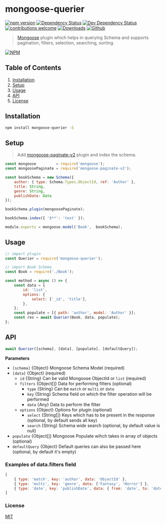 # mongoose-querier

[![npm version](https://img.shields.io/npm/v/mongoose-querier.svg)](https://www.npmjs.com/package/mongoose-querier)
[![Dependency Status](https://img.shields.io/david/hariaakash/mongoose-querier.svg)](https://www.npmjs.com/package/mongoose-querier)
[![Dev Dependency Status](https://img.shields.io/david/dev/hariaakash/mongoose-querier.svg)](https://www.npmjs.com/package/mongoose-querier)
[![contributions welcome](https://img.shields.io/badge/contributions-welcome-brightgreen.svg?style=flat)](https://github.com/hariaakash/mongoose-querier/issues)
[![Downloads](https://img.shields.io/npm/dm/mongoose-querier.svg)](https://www.npmjs.com/package/mongoose)
[![Github](https://img.shields.io/github/license/hariaakash/mongoose-querier.svg)](https://github.com/hariaakash/mongoose-querier/blob/HEAD/LICENSE)

> [Mongoose](http://mongoosejs.com) plugin which helps in querying Schema and supports pagination, filters, selection, searching, sorting.

[![NPM](https://nodei.co/npm/mongoose-querier.png?downloads=true&downloadRank=true&stars=true)](https://www.npmjs.com/package/mongoose-querier)


## Table of Contents

1. [Installation](#installation)
2. [Setup](#setup)
3. [Usage](#usage)
4. [API](#api)
5. [License](#license)

## Installation

```sh
npm install mongoose-querier -S
```

## Setup

> Add [mongoose-paginate-v2](https://www.npmjs.com/package/mongoose-paginate-v2) plugin and index the schema.

```js
const mongoose         = require('mongoose');
const mongoosePaginate = require('mongoose-paginate-v2');

const bookSchema = new Schema({
    author: { type: Schema.Types.ObjectId, ref: 'Author' },
    title: String,
    genre: String,
    publishDate: Date
});

bookSchema.plugin(mongoosePaginate);

bookSchema.index({ '$**': 'text' });

module.exports = mongoose.model('Book',  bookSchema);
```

## Usage

```js
// import plugin
const Querier = require('mongoose-querier');

// import Book Schema
const Book = require('./Book');

const method = async () => {
    const data = {
        id: 'list',
        options: {
            select: ['_id', 'title'],
        },
    };
    const populate = [{ path: 'author', model: 'Author' }];
    const res = await Querier(Book, data, populate);
};
```

## API 

```js
await Querier([schema], [data], [populate], [defaultQuery]);
```

**Parameters**

* `[schema]`           {Object} Mongoose Schema Model (required)
* `[data]`             {Object} (required)
    - `id`             {String} Can be valid Mongoose ObjectId or `list` (required)
    - `filters`        {Object[]} Data for performing filters (optional)
        - `type`       {String} Can be `match` or `multi` or `date`
        - `key`        {String} Schema field on which the filter operation will be performed
        - `data`       {Any} Data to perform the filter 
    - `options`        {Object} Options for plugin (optional)
        - `select`     {String[]} Keys which has to be present in the response (optional, by default sends all key)
        - `search`     {String} Schema wide search (optional, by default value is null)
* `populate`       {Object[]} Mongoose Populate wihch takes in array of objects (optional)
* `defaultQuery`   {Object} Default queries can also be passed here (optional, by default it's empty)

### Examples of data.filters field
```js
[
    { type: 'match', key: 'author', data: 'ObjectId' },
    { type: 'multi', key: 'genre', data: ['Fantasy', 'Horror'] },
    { type: 'date', key: 'publishDate', data: { from: 'date', to: 'date' } },
]
```
### License

[MIT](LICENSE)
